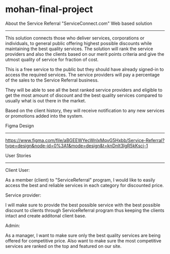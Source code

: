 # mohan-final-project

About the Service Referral "ServiceConnect.com" Web based solution
__________________________________________________________________________________________________________

This solution connects those who deliver services, corporations or individuals, to general public offering
highest possible discounts while maintaining the best quality services. The solution will rank the service providers
and also the clients based on our merit points criteria and give the utmost quality of service for fraction of cost.

This is a free service to the public but they should have already signed-in to access the required services. The service
providers will pay a percentage of the sales to the Service Referral business.

They will be able to see all the best ranked service providers and eligible to get the most amount of discount and 
the best quality services compared to usually what is out there in the market.

Based on the client history, they will receive notification to any new services or promotions added into the system.


Figma Design
__________________________________________________________________________________________________________

https://www.figma.com/file/aBGEEWYecWnlxMqvG5Hxbb/Service-Referral?type=design&node-id=0%3A1&mode=design&t=knDnlt3lgR5kKscj-1



User Stories
__________________________________________________________________________________________________________

Client User:

As a member (client) to "ServiceReferral" program, I would like to easily access the best and reliable 
services in each category for discounted price.

Service provider:

I will make sure to provide the best possible service with the best possible discount to clients through ServiceReferral 
program thus keeping the clients intact and create additonal client base.

Admin:

As a manager, I want to make sure only the best quality services are being offered for competitive price.
Also want to make sure the most competitive services are ranked on the top and featured on our site.
